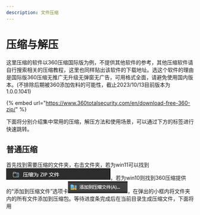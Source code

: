 ```yaml
---
description: 文件压缩
---
```


# 压缩与解压

这里压缩的软件以360压缩国际版为例，不提供其他软件的参考，其他压缩软件请自行搜索相关的压缩教程，这里也同样贴出该软件的下载地址。选这个软件的理由是国际版360压缩无推广无升级无弹窗无广告，可用格式全面，请避免使用国内版本。(不排除后期被360添加佐料的可能性，截止2023/10/13目前版本为1.0.0.1041)

{% embed url="https://www.360totalsecurity.com/en/download-free-360-zip/" %}

下面将分别介绍集中常用的压缩，解压方法和使用场景，可以通过下方的标签进行快速跳转。



## 普通压缩

首先找到需要压缩的文件夹，右击文件夹，若为win11可以找到![](<../../../.gitbook/assets/image (34).png>)，若为win10则找到360压缩提供的“添加到压缩文件”选项卡![](<../../../.gitbook/assets/image (36).png>)，在弹出的小框内将文件夹内的所有文件添加到压缩包。等待进度条完成后在当前目录生成压缩文件，下面将用

